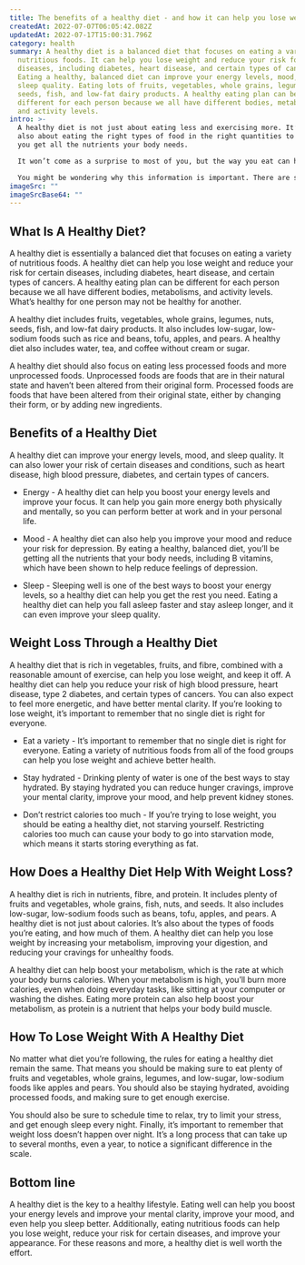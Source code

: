 ```yaml
---
title: The benefits of a healthy diet - and how it can help you lose weight
createdAt: 2022-07-07T06:05:42.082Z
updatedAt: 2022-07-17T15:00:31.796Z
category: health
summary: A healthy diet is a balanced diet that focuses on eating a variety of
  nutritious foods. It can help you lose weight and reduce your risk for certain
  diseases, including diabetes, heart disease, and certain types of cancers.
  Eating a healthy, balanced diet can improve your energy levels, mood, and
  sleep quality. Eating lots of fruits, vegetables, whole grains, legumes, nuts,
  seeds, fish, and low-fat dairy products. A healthy eating plan can be
  different for each person because we all have different bodies, metabolisms,
  and activity levels.
intro: >-
  A healthy diet is not just about eating less and exercising more. It’s
  also about eating the right types of food in the right quantities to ensure
  you get all the nutrients your body needs.

  It won’t come as a surprise to most of you, but the way you eat can have a big impact on how much weight you gain or lose, and what type of health risks you might face.  A healthy diet is one that is balanced, includes plenty of fruits and vegetables, whole grains, nuts and seeds, fish and other sources of protein, and limits saturated fats, sodium, sugar, and red meat.

  You might be wondering why this information is important. There are so many different diets out there because people have different preferences for tastes and textures when it comes to food. But there are general principles that apply to all healthy diets – whether they involve cutting certain foods out or focusing on eating them in specific ways.
imageSrc: ""
imageSrcBase64: ""
---
```


## What Is A Healthy Diet?

A healthy diet is essentially a balanced diet that focuses on eating a variety of nutritious foods. A healthy diet can help you lose weight and reduce your risk for certain diseases, including diabetes, heart disease, and certain types of cancers. A healthy eating plan can be different for each person because we all have different bodies, metabolisms, and activity levels. What’s healthy for one person may not be healthy for another.

A healthy diet includes fruits, vegetables, whole grains, legumes, nuts, seeds, fish, and low-fat dairy products. It also includes low-sugar, low-sodium foods such as rice and beans, tofu, apples, and pears. A healthy diet also includes water, tea, and coffee without cream or sugar.

A healthy diet should also focus on eating less processed foods and more unprocessed foods. Unprocessed foods are foods that are in their natural state and haven’t been altered from their original form. Processed foods are foods that have been altered from their original state, either by changing their form, or by adding new ingredients.

## Benefits of a Healthy Diet

A healthy diet can improve your energy levels, mood, and sleep quality. It can also lower your risk of certain diseases and conditions, such as heart disease, high blood pressure, diabetes, and certain types of cancers.

- Energy - A healthy diet can help you boost your energy levels and improve your focus. It can help you gain more energy both physically and mentally, so you can perform better at work and in your personal life.

- Mood - A healthy diet can also help you improve your mood and reduce your risk for depression. By eating a healthy, balanced diet, you’ll be getting all the nutrients that your body needs, including B vitamins, which have been shown to help reduce feelings of depression.
- Sleep - Sleeping well is one of the best ways to boost your energy levels, so a healthy diet can help you get the rest you need. Eating a healthy diet can help you fall asleep faster and stay asleep longer, and it can even improve your sleep quality.

## Weight Loss Through a Healthy Diet

A healthy diet that is rich in vegetables, fruits, and fibre, combined with a reasonable amount of exercise, can help you lose weight, and keep it off. A healthy diet can help you reduce your risk of high blood pressure, heart disease, type 2 diabetes, and certain types of cancers.
You can also expect to feel more energetic, and have better mental clarity. If you’re looking to lose weight, it’s important to remember that no single diet is right for everyone.

- Eat a variety - It’s important to remember that no single diet is right for everyone. Eating a variety of nutritious foods from all of the food groups can help you lose weight and achieve better health.

- Stay hydrated - Drinking plenty of water is one of the best ways to stay hydrated. By staying hydrated you can reduce hunger cravings, improve your mental clarity, improve your mood, and help prevent kidney stones.

- Don’t restrict calories too much - If you’re trying to lose weight, you should be eating a healthy diet, not starving yourself. Restricting calories too much can cause your body to go into starvation mode, which means it starts storing everything as fat.

## How Does a Healthy Diet Help With Weight Loss?

A healthy diet is rich in nutrients, fibre, and protein. It includes plenty of fruits and vegetables, whole grains, fish, nuts, and seeds. It also includes low-sugar, low-sodium foods such as beans, tofu, apples, and pears.
A healthy diet is not just about calories. It’s also about the types of foods you’re eating, and how much of them. A healthy diet can help you lose weight by increasing your metabolism, improving your digestion, and reducing your cravings for unhealthy foods.

A healthy diet can help boost your metabolism, which is the rate at which your body burns calories. When your metabolism is high, you’ll burn more calories, even when doing everyday tasks, like sitting at your computer or washing the dishes. Eating more protein can also help boost your metabolism, as protein is a nutrient that helps your body build muscle.

## How To Lose Weight With A Healthy Diet

No matter what diet you’re following, the rules for eating a healthy diet remain the same. That means you should be making sure to eat plenty of fruits and vegetables, whole grains, legumes, and low-sugar, low-sodium foods like apples and pears. You should also be staying hydrated, avoiding processed foods, and making sure to get enough exercise.

You should also be sure to schedule time to relax, try to limit your stress, and get enough sleep every night. Finally, it’s important to remember that weight loss doesn’t happen over night. It’s a long process that can take up to several months, even a year, to notice a significant difference in the scale.

## Bottom line

A healthy diet is the key to a healthy lifestyle. Eating well can help you boost your energy levels and improve your mental clarity, improve your mood, and even help you sleep better. Additionally, eating nutritious foods can help you lose weight, reduce your risk for certain diseases, and improve your appearance. For these reasons and more, a healthy diet is well worth the effort.

